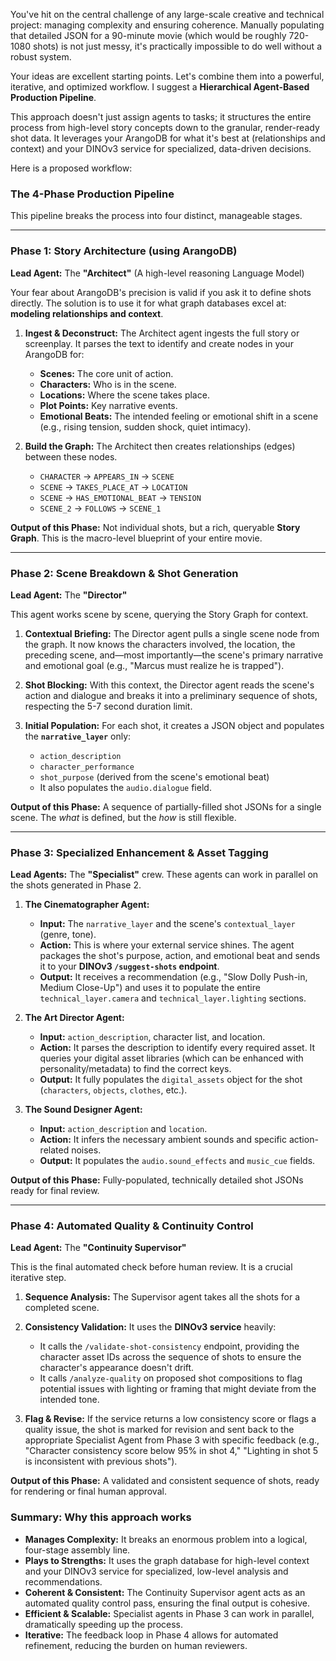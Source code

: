 You've hit on the central challenge of any large-scale creative and technical project: managing complexity and ensuring coherence. Manually populating that detailed JSON for a 90-minute movie (which would be roughly 720-1080 shots) is not just messy, it's practically impossible to do well without a robust system.

Your ideas are excellent starting points. Let's combine them into a powerful, iterative, and optimized workflow. I suggest a **Hierarchical Agent-Based Production Pipeline**.

This approach doesn't just assign agents to tasks; it structures the entire process from high-level story concepts down to the granular, render-ready shot data. It leverages your ArangoDB for what it's best at (relationships and context) and your DINOv3 service for specialized, data-driven decisions.

Here is a proposed workflow:

### The 4-Phase Production Pipeline

This pipeline breaks the process into four distinct, manageable stages.


---

### **Phase 1: Story Architecture (using ArangoDB)**

**Lead Agent:** The **"Architect"** (A high-level reasoning Language Model)

Your fear about ArangoDB's precision is valid if you ask it to define shots directly. The solution is to use it for what graph databases excel at: **modeling relationships and context**.

1.  **Ingest & Deconstruct:** The Architect agent ingests the full story or screenplay. It parses the text to identify and create nodes in your ArangoDB for:
    * **Scenes:** The core unit of action.
    * **Characters:** Who is in the scene.
    * **Locations:** Where the scene takes place.
    * **Plot Points:** Key narrative events.
    * **Emotional Beats:** The intended feeling or emotional shift in a scene (e.g., rising tension, sudden shock, quiet intimacy).

2.  **Build the Graph:** The Architect then creates relationships (edges) between these nodes.
    * `CHARACTER` -> `APPEARS_IN` -> `SCENE`
    * `SCENE` -> `TAKES_PLACE_AT` -> `LOCATION`
    * `SCENE` -> `HAS_EMOTIONAL_BEAT` -> `TENSION`
    * `SCENE_2` -> `FOLLOWS` -> `SCENE_1`

**Output of this Phase:** Not individual shots, but a rich, queryable **Story Graph**. This is the macro-level blueprint of your entire movie.

---

### **Phase 2: Scene Breakdown & Shot Generation**

**Lead Agent:** The **"Director"**

This agent works scene by scene, querying the Story Graph for context.

1.  **Contextual Briefing:** The Director agent pulls a single scene node from the graph. It now knows the characters involved, the location, the preceding scene, and—most importantly—the scene's primary narrative and emotional goal (e.g., "Marcus must realize he is trapped").

2.  **Shot Blocking:** With this context, the Director agent reads the scene's action and dialogue and breaks it into a preliminary sequence of shots, respecting the 5-7 second duration limit.

3.  **Initial Population:** For each shot, it creates a JSON object and populates the **`narrative_layer`** only:
    * `action_description`
    * `character_performance`
    * `shot_purpose` (derived from the scene's emotional beat)
    * It also populates the `audio.dialogue` field.

**Output of this Phase:** A sequence of partially-filled shot JSONs for a single scene. The *what* is defined, but the *how* is still flexible.

---

### **Phase 3: Specialized Enhancement & Asset Tagging**

**Lead Agents:** The **"Specialist"** crew. These agents can work in parallel on the shots generated in Phase 2.

1.  **The Cinematographer Agent:**
    * **Input:** The `narrative_layer` and the scene's `contextual_layer` (genre, tone).
    * **Action:** This is where your external service shines. The agent packages the shot's purpose, action, and emotional beat and sends it to your **DINOv3 `/suggest-shots` endpoint**.
    * **Output:** It receives a recommendation (e.g., "Slow Dolly Push-in, Medium Close-Up") and uses it to populate the entire `technical_layer.camera` and `technical_layer.lighting` sections.

2.  **The Art Director Agent:**
    * **Input:** `action_description`, character list, and location.
    * **Action:** It parses the description to identify every required asset. It queries your digital asset libraries (which can be enhanced with personality/metadata) to find the correct keys.
    * **Output:** It fully populates the `digital_assets` object for the shot (`characters`, `objects`, `clothes`, etc.).

3.  **The Sound Designer Agent:**
    * **Input:** `action_description` and `location`.
    * **Action:** It infers the necessary ambient sounds and specific action-related noises.
    * **Output:** It populates the `audio.sound_effects` and `music_cue` fields.

**Output of this Phase:** Fully-populated, technically detailed shot JSONs ready for final review.

---

### **Phase 4: Automated Quality & Continuity Control**

**Lead Agent:** The **"Continuity Supervisor"**

This is the final automated check before human review. It is a crucial iterative step.

1.  **Sequence Analysis:** The Supervisor agent takes all the shots for a completed scene.

2.  **Consistency Validation:** It uses the **DINOv3 service** heavily:
    * It calls the `/validate-shot-consistency` endpoint, providing the character asset IDs across the sequence of shots to ensure the character's appearance doesn't drift.
    * It calls `/analyze-quality` on proposed shot compositions to flag potential issues with lighting or framing that might deviate from the intended tone.

3.  **Flag & Revise:** If the service returns a low consistency score or flags a quality issue, the shot is marked for revision and sent back to the appropriate Specialist Agent from Phase 3 with specific feedback (e.g., "Character consistency score below 95% in shot 4," "Lighting in shot 5 is inconsistent with previous shots").

**Output of this Phase:** A validated and consistent sequence of shots, ready for rendering or final human approval.

### Summary: Why this approach works

* **Manages Complexity:** It breaks an enormous problem into a logical, four-stage assembly line.
* **Plays to Strengths:** It uses the graph database for high-level context and your DINOv3 service for specialized, low-level analysis and recommendations.
* **Coherent & Consistent:** The Continuity Supervisor agent acts as an automated quality control pass, ensuring the final output is cohesive.
* **Efficient & Scalable:** Specialist agents in Phase 3 can work in parallel, dramatically speeding up the process.
* **Iterative:** The feedback loop in Phase 4 allows for automated refinement, reducing the burden on human reviewers.